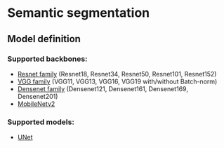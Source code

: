 # Semantic segmentation

## Model definition
### Supported backbones:
- [Resnet family](https://arxiv.org/abs/1512.03385) (Resnet18, Resnet34, Resnet50, Resnet101, Resnet152)
- [VGG family](https://arxiv.org/abs/1409.1556) (VGG11, VGG13, VGG16, VGG19 with/without Batch-norm)
- [Densenet family](https://arxiv.org/abs/1608.06993) (Densenet121, Densenet161, Densenet169, Densenet201)
- [MobileNetv2](https://arxiv.org/abs/1801.04381)
### Supported models:
- [UNet](https://arxiv.org/abs/1505.04597)
